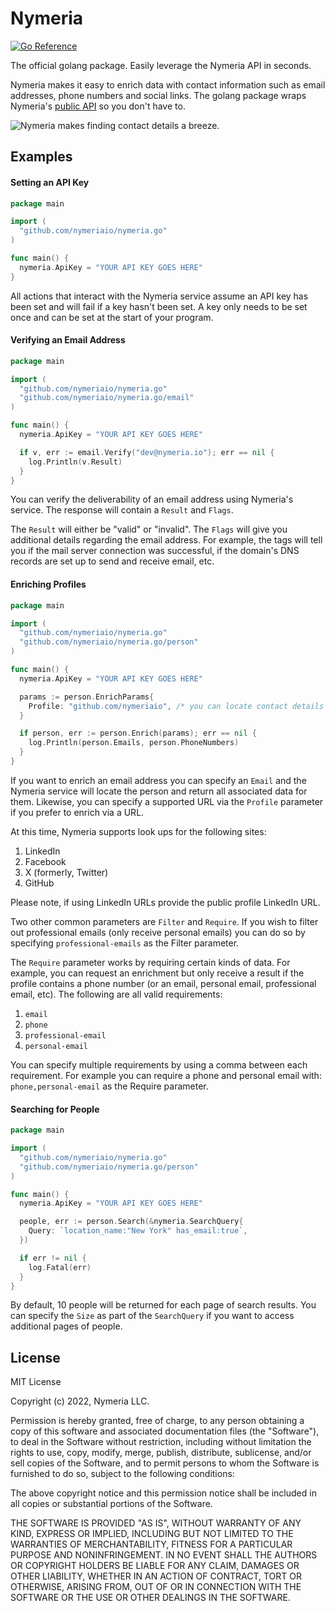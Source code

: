 # Nymeria

[![Go Reference](https://pkg.go.dev/badge/github.com/nymeriaio/nymeria.go.svg)](https://pkg.go.dev/github.com/nymeriaio/nymeria.go)

The official golang package. Easily leverage the Nymeria API in seconds.

Nymeria makes it easy to enrich data with contact information such as email
addresses, phone numbers and social links. The golang package wraps Nymeria's [public
API](https://www.nymeria.io/developers) so you don't have to.

![Nymeria makes finding contact details a breeze.](https://www.nymeria.io/assets/images/marquee.png)

## Examples

#### Setting an API Key

```go
package main

import (
  "github.com/nymeriaio/nymeria.go"
)

func main() {
  nymeria.ApiKey = "YOUR API KEY GOES HERE"
}
```

All actions that interact with the Nymeria service assume an API key has been
set and will fail if a key hasn't been set. A key only needs to be set once and
can be set at the start of your program.

#### Verifying an Email Address

```go
package main

import (
  "github.com/nymeriaio/nymeria.go"
  "github.com/nymeriaio/nymeria.go/email"
)

func main() {
  nymeria.ApiKey = "YOUR API KEY GOES HERE"

  if v, err := email.Verify("dev@nymeria.io"); err == nil {
    log.Println(v.Result)
  }
}
```

You can verify the deliverability of an email address using Nymeria's service.
The response will contain a `Result` and `Flags`.

The `Result` will either be "valid" or "invalid". The `Flags` will give you additional
details regarding the email address. For example, the tags will tell you if the mail
server connection was successful, if the domain's DNS records are set up to send and
receive email, etc.

#### Enriching Profiles

```go
package main

import (
  "github.com/nymeriaio/nymeria.go"
  "github.com/nymeriaio/nymeria.go/person"
)

func main() {
  nymeria.ApiKey = "YOUR API KEY GOES HERE"

  params := person.EnrichParams{
    Profile: "github.com/nymeriaio", /* you can locate contact details using a supported URL */
  }

  if person, err := person.Enrich(params); err == nil {
    log.Println(person.Emails, person.PhoneNumbers)
  }
}
```

If you want to enrich an email address you can specify an `Email` and the
Nymeria service will locate the person and return all associated data for them.
Likewise, you can specify a supported URL via the `Profile` parameter if you prefer
to enrich via a URL.

At this time, Nymeria supports look ups for the following sites:

1. LinkedIn
2. Facebook
3. X (formerly, Twitter)
4. GitHub

Please note, if using LinkedIn URLs provide the public profile LinkedIn URL.

Two other common parameters are `Filter` and `Require`. If you wish to filter
out professional emails (only receive personal emails) you can do so by
specifying `professional-emails` as the Filter parameter.

The `Require` parameter works by requiring certain kinds of data. For example,
you can request an enrichment but only receive a result if the profile contains
a phone number (or an email, personal email, professional email, etc). The
following are all valid requirements:

1. `email`
2. `phone`
3. `professional-email`
4. `personal-email`

You can specify multiple requirements by using a comma between each
requirement. For example you can require a phone and personal email with:
`phone,personal-email` as the Require parameter.

#### Searching for People

```go
package main

import (
  "github.com/nymeriaio/nymeria.go"
  "github.com/nymeriaio/nymeria.go/person"
)

func main() {
  nymeria.ApiKey = "YOUR API KEY GOES HERE"

  people, err := person.Search(&nymeria.SearchQuery{
    Query: `location_name:"New York" has_email:true`,
  })

  if err != nil {
    log.Fatal(err)
  }
}
```

By default, 10 people will be returned for each page of search results. You can
specify the `Size` as part of the `SearchQuery` if you want to access
additional pages of people.

## License

MIT License

Copyright (c) 2022, Nymeria LLC.

Permission is hereby granted, free of charge, to any person obtaining a copy
of this software and associated documentation files (the "Software"), to deal
in the Software without restriction, including without limitation the rights
to use, copy, modify, merge, publish, distribute, sublicense, and/or sell
copies of the Software, and to permit persons to whom the Software is
furnished to do so, subject to the following conditions:

The above copyright notice and this permission notice shall be included in all
copies or substantial portions of the Software.

THE SOFTWARE IS PROVIDED "AS IS", WITHOUT WARRANTY OF ANY KIND, EXPRESS OR
IMPLIED, INCLUDING BUT NOT LIMITED TO THE WARRANTIES OF MERCHANTABILITY,
FITNESS FOR A PARTICULAR PURPOSE AND NONINFRINGEMENT. IN NO EVENT SHALL THE
AUTHORS OR COPYRIGHT HOLDERS BE LIABLE FOR ANY CLAIM, DAMAGES OR OTHER
LIABILITY, WHETHER IN AN ACTION OF CONTRACT, TORT OR OTHERWISE, ARISING FROM,
OUT OF OR IN CONNECTION WITH THE SOFTWARE OR THE USE OR OTHER DEALINGS IN THE
SOFTWARE.
